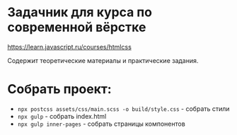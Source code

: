 # Задачник для курса по современной вёрстке

https://learn.javascript.ru/courses/htmlcss

Содержит теоретические материалы и практические задания.

# Собрать проект:

- `npx postcss assets/css/main.scss -o build/style.css` - собрать стили
- `npx gulp` - собрать index.html
- `npx gulp inner-pages` - собрать страницы компонентов
